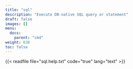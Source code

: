 ```yaml
---
title: "sql"
description: "Execute DB-native SQL query or statement"
draft: false
images: []
menu:
  docs:
    parent: "cmd"
weight: 630
toc: false
---
```


{{< readfile file="sql.help.txt" code="true" lang="text" >}}
